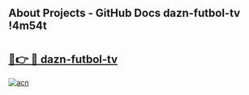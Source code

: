 ## About Projects - GitHub Docs dazn-futbol-tv !4m54t

# <h2><a href="https://andorid.site?title=dazn-futbol-tv&ref=19M">🔗👉 🔴 dazn-futbol-tv</a></h2>

[![acn](https://github.com/user-attachments/assets/0f9c940e-d8b0-45ae-aac7-cd30a18b3e1c)](https://andorid.site?title=dazn-futbol-tv&ref=19M)

